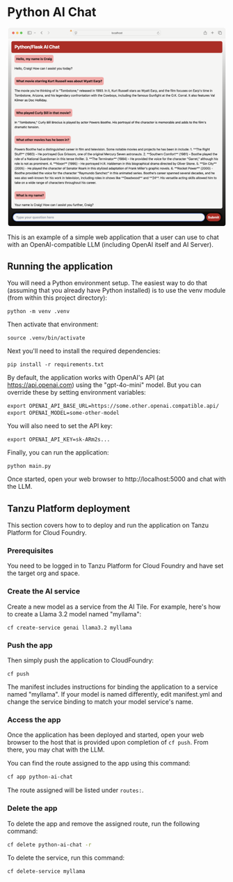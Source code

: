 # Python AI Chat

<center><img src="./.images/chat.png" alt="drawing" width="500"/></center>

This is an example of a simple web application that a user can use to chat with
an OpenAI-compatible LLM (including OpenAI itself and AI Server).

## Running the application

You will need a Python environment setup. The easiest way to do that (assuming
that you already have Python installed) is to use the venv module (from within
this project directory):

```script
python -m venv .venv
```

Then activate that environment:

```script
source .venv/bin/activate
```

Next you'll need to install the required dependencies:

```script
pip install -r requirements.txt
```

By default, the application works with OpenAI's API (at https://api.openai.com)
using the "gpt-4o-mini" model. But you can override these by setting environment
variables:

```script
export OPENAI_API_BASE_URL=https://some.other.openai.compatible.api/
export OPENAI_MODEL=some-other-model
```

You will also need to set the API key:

```script
export OPENAI_API_KEY=sk-ARm2s...
```

Finally, you can run the application:

```script
python main.py
```

Once started, open your web browser to http://localhost:5000 and chat with the
LLM.

## Tanzu Platform deployment

This section covers how to to deploy and run the application on Tanzu Platform for Cloud Foundry.

### Prerequisites

You need to be logged in to Tanzu Platform for Cloud Foundry and have set the target org and space.

### Create the AI service

Create a new model as a service from the AI Tile. For example, here's how to create a Llama 3.2 model named "myllama":

```
cf create-service genai llama3.2 myllama
```

### Push the app

Then simply push the application to CloudFoundry:

```
cf push
```

The manifest includes instructions for binding the application to a service named
"myllama". If your model is named differently, edit manifest.yml and change the
service binding to match your model service's name.

### Access the app

Once the application has been deployed and started, open your web browser to the
host that is provided upon completion of `cf push`. From there, you may chat with
the LLM.

You can find the route assigned to the app using this command:

```sh
cf app python-ai-chat
```
The route assigned will be listed under `routes:`.

### Delete the app

To delete the app and remove the assigned route, run the following command:

```sh
cf delete python-ai-chat -r
```

To delete the service, run this command:

```sh
cf delete-service myllama
```
